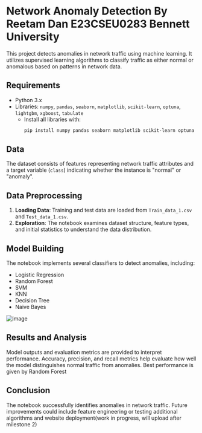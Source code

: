 
# Network Anomaly Detection By Reetam Dan E23CSEU0283 Bennett University

This project detects anomalies in network traffic using machine learning. It utilizes supervised learning algorithms to classify traffic as either normal or anomalous based on patterns in network data.

## Requirements

- Python 3.x
- Libraries: `numpy`, `pandas`, `seaborn`, `matplotlib`, `scikit-learn`, `optuna`, `lightgbm`, `xgboost`, `tabulate`
  - Install all libraries with:
    ```bash
    pip install numpy pandas seaborn matplotlib scikit-learn optuna lightgbm xgboost tabulate
    ```

## Data

The dataset consists of features representing network traffic attributes and a target variable (`class`) indicating whether the instance is "normal" or "anomaly".

## Data Preprocessing

1. **Loading Data**: Training and test data are loaded from `Train_data_1.csv` and `Test_data_1.csv`.
2. **Exploration**: The notebook examines dataset structure, feature types, and initial statistics to understand the data distribution.

## Model Building

The notebook implements several classifiers to detect anomalies, including:
- Logistic Regression
- Random Forest
- SVM
- KNN
- Decision Tree
- Naive Bayes


![image](https://github.com/user-attachments/assets/b23af083-926e-4d4b-bfe6-300fbe7ba81f)

## Results and Analysis

Model outputs and evaluation metrics are provided to interpret performance. Accuracy, precision, and recall metrics help evaluate how well the model distinguishes normal traffic from anomalies.
Best performance is given by Random Forest

## Conclusion

The notebook successfully identifies anomalies in network traffic. Future improvements could include feature engineering or testing additional algorithms and website deployment(work in progress, will upload after milestone 2)
